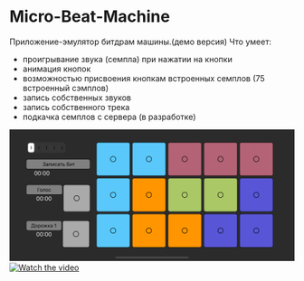 # Micro-Beat-Machine
Приложение-эмулятор битдрам машины.(демо версия)
Что умеет:
- проигрывание звука (семпла) при нажатии на кнопки 
- анимация кнопок 
- возможностью присвоения кнопкам встроенных семплов (75 встроенный сэмплов)
- запись собственных звуков
- запись собственного трека
- подкачка семплов с сервера (в разработке)


![Иллюстрация к проекту](https://raw.githubusercontent.com/nelermont/Micro-Beat-Machine/main/Micro%20Beat%20Machine/simulator_screenshot_6AF7D5D1-F981-4FFB-BE3D-61751DCC637D.png)
[![Watch the video](https://i9.ytimg.com/vi/mQTJkYIAtD0/mq1.jpg?sqp=COTbt_4F&rs=AOn4CLCSC_Ikc2tGFxFr0D6HZt1cNhuNMA)](https://youtu.be/mQTJkYIAtD0)


